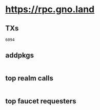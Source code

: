 # https://rpc.gno.land

## TXs
```
6094
```

## addpkgs
```
```

## top realm calls
```
```

## top faucet requesters
```
```

